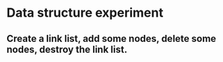# Data structure experiment
## Create a link list, add some nodes, delete some nodes, destroy the link list.
